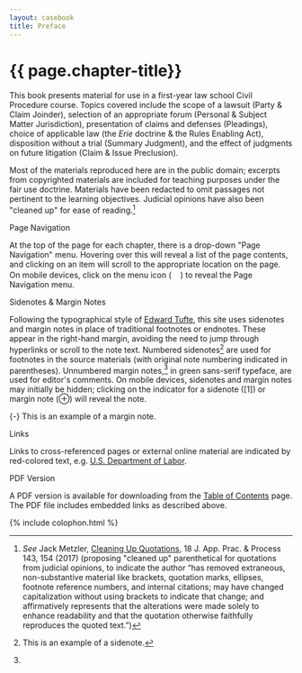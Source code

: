 ```yaml
---
layout: casebook
title: Preface
---
```


<h1>{{ page.chapter-title}}</h1>

This book presents material for use in a first-year law school Civil Procedure course. Topics covered include the scope of a lawsuit (Party & Claim Joinder), selection of an appropriate forum (Personal & Subject Matter Jurisdiction), presentation of claims and defenses (Pleadings), choice of applicable law (the _Erie_ doctrine & the Rules Enabling Act), disposition without a trial (Summary Judgment), and the effect of judgments on future litigation (Claim & Issue Preclusion).

Most of the materials reproduced here are in the public domain; excerpts from copyrighted materials are included for teaching purposes under the fair use doctrine. Materials have been redacted to omit passages not pertinent to the learning objectives. Judicial opinions have also been "cleaned up" for ease of reading.[^Preface1] 

[^Preface1]: _See_ Jack Metzler, [Cleaning Up Quotations](https://lawrepository.ualr.edu/cgi/viewcontent.cgi?article=1405&context=appellatepracticeprocess), 18 J. App. Prac. & Process 143, 154 (2017) (proposing "cleaned up" parenthetical for quotations from judicial opinions, to indicate the author “has removed extraneous, non-substantive material like brackets, quotation marks, ellipses, footnote reference numbers, and internal citations; may have changed capitalization without using brackets to indicate that change; and affirmatively represents that the alterations were made solely to enhance readability and that the quotation otherwise faithfully reproduces the quoted text.”) 

<span class="largest-bold">Page Navigation</span>

At the top of the page for each chapter, there is a drop-down "Page Navigation" menu. Hovering over this will reveal a list of the page contents, and clicking on an item will scroll to the appropriate location on the page. On mobile devices, click on the menu icon (<img src="../img/menu.png" width="16">) to reveal the Page Navigation menu.

<span class="largest-bold">Sidenotes & Margin Notes</span>

Following the typographical style of [Edward Tufte](https://www.edwardtufte.com/tufte/), this site uses sidenotes and margin notes in place of traditional footnotes or endnotes. These appear in the right-hand margin, avoiding the need to jump through hyperlinks or scroll to the note text. Numbered sidenotes[^sidenote] are used for footnotes in the source materials (with original note numbering indicated in parentheses). Unnumbered margin notes,[^marginnote] in <span class="sans-green">green sans-serif typeface</span>, are used for editor's comments. On mobile devices, sidenotes and margin notes may initially be hidden; clicking on the indicator for a sidenote (<span class="dullred">[1]</span>) or margin note (&#8853;) will reveal the note. 

[^sidenote]: This is an example of a sidenote. 

[^marginnote]: 
  {-} This is an example of a margin note. 

<span class="largest-bold">Links</span>

Links to cross-referenced pages or external online material are indicated by red-colored text, e.g. [U.S. Department of Labor](https://www.dol.gov/). 

<span class="largest-bold">PDF Version</span>

A PDF version is available for downloading from the [Table of Contents](../contents) page. The PDF file includes embedded links as described above. 

{% include colophon.html %}

